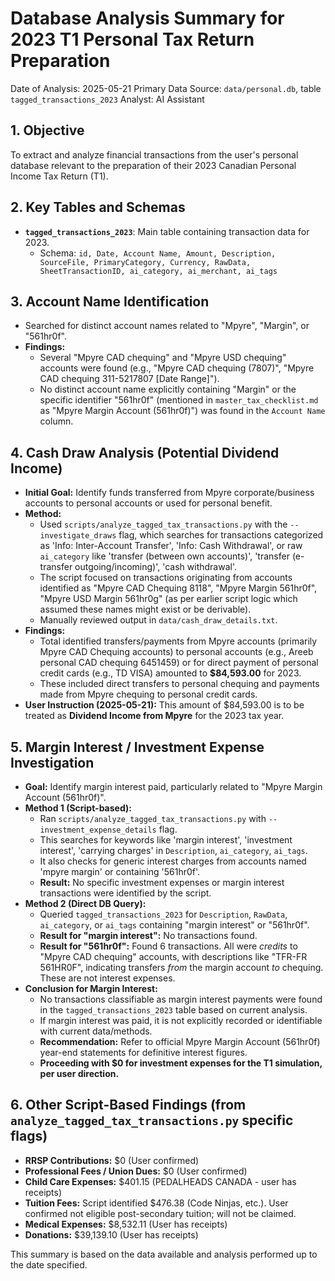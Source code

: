 # Database Analysis Summary for 2023 T1 Personal Tax Return Preparation

Date of Analysis: 2025-05-21
Primary Data Source: `data/personal.db`, table `tagged_transactions_2023`
Analyst: AI Assistant

## 1. Objective
To extract and analyze financial transactions from the user's personal database relevant to the preparation of their 2023 Canadian Personal Income Tax Return (T1).

## 2. Key Tables and Schemas
- **`tagged_transactions_2023`**: Main table containing transaction data for 2023.
    - Schema: `id, Date, Account Name, Amount, Description, SourceFile, PrimaryCategory, Currency, RawData, SheetTransactionID, ai_category, ai_merchant, ai_tags`

## 3. Account Name Identification
- Searched for distinct account names related to "Mpyre", "Margin", or "561hr0f".
- **Findings:**
    - Several "Mpyre CAD chequing" and "Mpyre USD chequing" accounts were found (e.g., "Mpyre CAD chequing (7807)", "Mpyre CAD chequing 311-5217807 [Date Range]").
    - No distinct account name explicitly containing "Margin" or the specific identifier "561hr0f" (mentioned in `master_tax_checklist.md` as "Mpyre Margin Account (561hr0f)") was found in the `Account Name` column.

## 4. Cash Draw Analysis (Potential Dividend Income)
- **Initial Goal:** Identify funds transferred from Mpyre corporate/business accounts to personal accounts or used for personal benefit.
- **Method:**
    - Used `scripts/analyze_tagged_tax_transactions.py` with the `--investigate_draws` flag, which searches for transactions categorized as 'Info: Inter-Account Transfer', 'Info: Cash Withdrawal', or raw `ai_category` like 'transfer (between own accounts)', 'transfer (e-transfer outgoing/incoming)', 'cash withdrawal'.
    - The script focused on transactions originating from accounts identified as "Mpyre CAD Chequing 8118", "Mpyre Margin 561hr0f", "Mpyre USD Margin 561hr0g" (as per earlier script logic which assumed these names might exist or be derivable).
    - Manually reviewed output in `data/cash_draw_details.txt`.
- **Findings:**
    - Total identified transfers/payments from Mpyre accounts (primarily Mpyre CAD Chequing accounts) to personal accounts (e.g., Areeb personal CAD chequing 6451459) or for direct payment of personal credit cards (e.g., TD VISA) amounted to **$84,593.00** for 2023.
    - These included direct transfers to personal chequing and payments made from Mpyre chequing to personal credit cards.
- **User Instruction (2025-05-21):** This amount of $84,593.00 is to be treated as **Dividend Income from Mpyre** for the 2023 tax year.

## 5. Margin Interest / Investment Expense Investigation
- **Goal:** Identify margin interest paid, particularly related to "Mpyre Margin Account (561hr0f)".
- **Method 1 (Script-based):**
    - Ran `scripts/analyze_tagged_tax_transactions.py` with `--investment_expense_details` flag.
    - This searches for keywords like 'margin interest', 'investment interest', 'carrying charges' in `Description`, `ai_category`, `ai_tags`.
    - It also checks for generic interest charges from accounts named 'mpyre margin' or containing '561hr0f'.
    - **Result:** No specific investment expenses or margin interest transactions were identified by the script.
- **Method 2 (Direct DB Query):**
    - Queried `tagged_transactions_2023` for `Description`, `RawData`, `ai_category`, or `ai_tags` containing "margin interest" or "561hr0f".
    - **Result for "margin interest":** No transactions found.
    - **Result for "561hr0f":** Found 6 transactions. All were *credits* to "Mpyre CAD chequing" accounts, with descriptions like "TFR-FR 561HR0F", indicating transfers *from* the margin account *to* chequing. These are not interest expenses.
- **Conclusion for Margin Interest:**
    - No transactions classifiable as margin interest payments were found in the `tagged_transactions_2023` table based on current analysis.
    - If margin interest was paid, it is not explicitly recorded or identifiable with current data/methods.
    - **Recommendation:** Refer to official Mpyre Margin Account (561hr0f) year-end statements for definitive interest figures.
    - **Proceeding with $0 for investment expenses for the T1 simulation, per user direction.**

## 6. Other Script-Based Findings (from `analyze_tagged_tax_transactions.py` specific flags)
- **RRSP Contributions:** $0 (User confirmed)
- **Professional Fees / Union Dues:** $0 (User confirmed)
- **Child Care Expenses:** $401.15 (PEDALHEADS CANADA - user has receipts)
- **Tuition Fees:** Script identified $476.38 (Code Ninjas, etc.). User confirmed not eligible post-secondary tuition; will not be claimed.
- **Medical Expenses:** $8,532.11 (User has receipts)
- **Donations:** $39,139.10 (User has receipts)

This summary is based on the data available and analysis performed up to the date specified. 